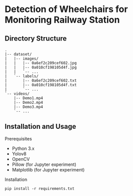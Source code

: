 # Detection of Wheelchairs for Monitoring Railway Station

## Directory Structure
```
.
|-- dataset/
|   |-- images/
|   |   |-- 0a6ef2c209cef602.jpg
|   |   |-- 0a010cf198105d4f.jpg
|   |   `-- ...
|   `-- labels/
|       |-- 0a6ef2c209cef602.txt
|       |-- 0a010cf198105d4f.txt
|       `-- ...
`-- videos/
    |-- Demo1.mp4
    |-- Demo2.mp4
    |-- Demo3.mp4
    `-- ...
```

## Installation and Usage
Prerequisites
- Python 3.x
- Yolov8
- OpenCV
- Pillow (for Jupyter experiment)
- Matplotlib (for Jupyter experiment)

Installation
```
pip install -r requirements.txt
```
